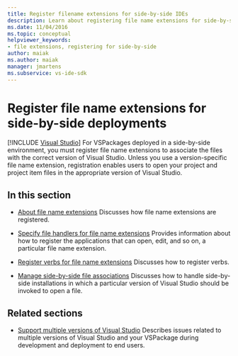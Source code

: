 ```yaml
---
title: Register filename extensions for side-by-side IDEs
description: Learn about registering file name extensions for side-by-side deployments, which allows users to open files in the appropriate version of Visual Studio.
ms.date: 11/04/2016
ms.topic: conceptual
helpviewer_keywords:
- file extensions, registering for side-by-side
author: maiak
ms.author: maiak
manager: jmartens
ms.subservice: vs-ide-sdk
---
```

# Register file name extensions for side-by-side deployments

 [!INCLUDE [Visual Studio](~/includes/applies-to-version/vs-windows-only.md)]
For VSPackages deployed in a side-by-side environment, you must register file name extensions to associate the files with the correct version of Visual Studio. Unless you use a version-specific file name extension, registration enables users to open your project and project item files in the appropriate version of Visual Studio.

## In this section
- [About file name extensions](../extensibility/about-file-name-extensions.md)
 Discusses how file name extensions are registered.

- [Specify file handlers for file name extensions](../extensibility/specifying-file-handlers-for-file-name-extensions.md)
 Provides information about how to register the applications that can open, edit, and so on, a particular file name extension.

- [Register verbs for file name extensions](../extensibility/registering-verbs-for-file-name-extensions.md)
 Discusses how to register verbs.

- [Manage side-by-side file associations](../extensibility/managing-side-by-side-file-associations.md)
 Discusses how to handle side-by-side installations in which a particular version of Visual Studio should be invoked to open a file.

## Related sections
- [Support multiple versions of Visual Studio](../extensibility/supporting-multiple-versions-of-visual-studio.md)
 Describes issues related to multiple versions of Visual Studio and your VSPackage during development and deployment to end users.
